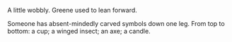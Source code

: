 A little wobbly. Greene used to lean forward.

Someone has absent-mindedly carved symbols down one leg. From top to bottom: a cup; a winged insect; an axe; a candle.